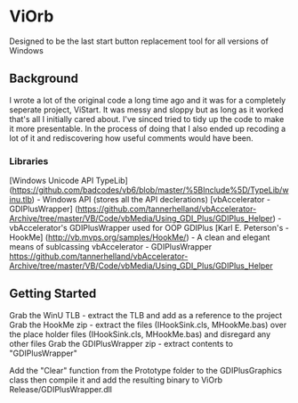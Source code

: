 # ViOrb 

Designed to be the last start button replacement tool for all versions of Windows

## Background

I wrote a lot of the original code a long time ago and it was for a completely seperate project, ViStart. It was messy and sloppy but as long as it worked that's all I initially cared about. I've sinced tried to tidy up the code to make it more presentable. In the process of doing that I also ended up recoding a lot of it and rediscovering how useful comments would have been. 

### Libraries

[Windows Unicode API TypeLib] (https://github.com/badcodes/vb6/blob/master/%5BInclude%5D/TypeLib/winu.tlb) - Windows API (stores all the API declerations)
[vbAccelerator - GDIPlusWrapper] (https://github.com/tannerhelland/vbAccelerator-Archive/tree/master/VB/Code/vbMedia/Using_GDI_Plus/GDIPlus_Helper) - vbAccelerator's GDIPlusWrapper used for OOP GDIPlus
[Karl E. Peterson's - HookMe] (http://vb.mvps.org/samples/HookMe/) - A clean and elegant means of sublcassing 
vbAccelerator - GDIPlusWrapper
https://github.com/tannerhelland/vbAccelerator-Archive/tree/master/VB/Code/vbMedia/Using_GDI_Plus/GDIPlus_Helper

## Getting Started 

Grab the WinU TLB - extract the TLB and add as a reference to the project
Grab the HookMe zip - extract the files (IHookSink.cls, MHookMe.bas) over the place holder files (IHookSink.cls, MHookMe.bas) and disregard any other files
Grab the GDIPlusWrapper zip - extract contents to "GDIPlusWrapper" 

Add the "Clear" function from the Prototype folder to the GDIPlusGraphics class then compile it and add the resulting binary to ViOrb
Release/GDIPlusWrapper.dll
